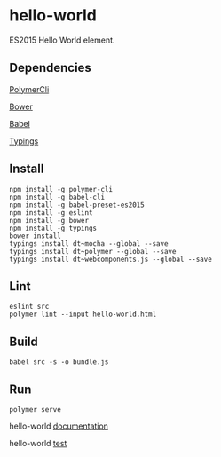 # hello-world

ES2015 Hello World element.

## Dependencies

[PolymerCli](https://github.com/Polymer/polymer-cli)

[Bower](https://bower.io)

[Babel](https://babeljs.io)

[Typings](https://github.com/typings/typings)

## Install

    npm install -g polymer-cli
    npm install -g babel-cli
    npm install -g babel-preset-es2015
    npm install -g eslint
    npm install -g bower
    npm install -g typings
    bower install
    typings install dt~mocha --global --save
    typings install dt~polymer --global --save
    typings install dt~webcomponents.js --global --save

## Lint

    eslint src
    polymer lint --input hello-world.html

## Build

    babel src -s -o bundle.js

## Run

    polymer serve

hello-world [documentation](http://localhost:8080/components/hello-world/)

hello-world [test](http://localhost:8080/components/hello-world/test/index.html)
